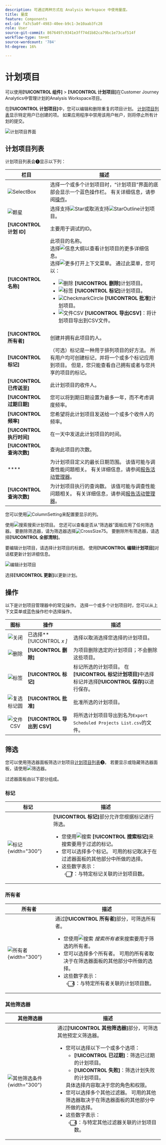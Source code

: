 ```yaml
---
description: 可通过两种方式在 Analysis Workspace 中使用量度。
title: 量度
feature: Components
exl-id: fa7c5a0f-4983-40ee-b9c1-3e10aab3fc28
role: User
source-git-commit: 8676497c9341e3ff74d1b82ca79bc1e73caf514f
workflow-type: tm+mt
source-wordcount: '784'
ht-degree: 16%

---
```


# 计划项目

可以使用&#x200B;**[!UICONTROL 组件]** > **[!UICONTROL 计划项目]**&#x200B;在Customer Journey Analytics中管理计划的Analysis Workspace项目。

在&#x200B;**[!UICONTROL 计划项目]**&#x200B;中，您可以编辑和删除重复的项目计划。  [计划项目列表](#scheduled-project-list)显示特定用户已创建的项。 如果应用程序中禁用该用户帐户，则将停止所有计划的提交。

![计划项目界面](assets/scheduled-projects.png)

## 计划项目列表

计划项目列表会➊显示以下列：

| 栏目 | 描述 |
| --- | --- |
| ![SelectBox](/help/assets/icons/SelectBox.svg) | 选择一个或多个计划项目时，“计划项目”界面的底部会显示一个蓝色操作栏。 有关详细信息，请参阅[操作](#actions)。 |
| ![颗星](/help/assets/icons/Star.svg) | 选择支持![Star](/help/assets/icons/Star.svg)或取消支持![StarOutline](/help/assets/icons/StarOutline.svg)计划项目。 |
| **[!UICONTROL 计划 ID]** | 主要用于调试的ID。 |
| **[!UICONTROL 名称]** | 此项目的名称。<br/>选择![信息大纲](/help/assets/icons/InfoOutline.svg)以查看计划项目的更多详细信息。<br/>选择![更多](/help/assets/icons/More.svg)打开上下文菜单。 通过此菜单，您可以：<ul><li>![删除](/help/assets/icons/Delete.svg) **[!UICONTROL 删除]**&#x200B;计划项目。</li><li>![标签](/help/assets/icons/Labels.svg) **[!UICONTROL 标记]**&#x200B;计划项目。</li><li>![CheckmarkCircle](/help/assets/icons/CheckmarkCircle.svg) **[!UICONTROL 批准]**&#x200B;计划项目。</li><li>![文件CSV](/help/assets/icons/FileCSV.svg) **[!UICONTROL 导出CSV]**：将计划项目导出到CSV文件。</li></ul> |
| **[!UICONTROL 所有者]** | 创建并拥有此项目的人。 |
| **[!UICONTROL 标记]** | （可选）标记是一种用于排列项目的好方法。 所有用户均可创建标记，并将一个或多个标记应用到项目。 但是，您只能查看自己拥有或者与您共享的项目的标记。 |
| **[!UICONTROL 已传送至]** | 此计划项目的收件人。 |
| **[!UICONTROL 过期日期]** | 您可以将到期日期设置为最多一年，而不考虑调度频率。 |
| **[!UICONTROL 频率]** | 您希望将此计划项目发送给一个或多个收件人的频率。 |
| **[!UICONTROL 执行时间]** | 在一天中发送此计划项目的时间。 |
| **[!UICONTROL 查询次数]** | 查询此项目的次数。 |
| **** | 为计划项目定义的最长日期范围。 该值可能与调查性能问题相关。 有关详细信息，请参阅[报告活动管理器](/help/reporting-activity-manager/reporting-activity-overview.md)。 |
| **[!UICONTROL 查询次数]** | 为计划项目执行的查询数。 该值可能与调查性能问题相关。 有关详细信息，请参阅[报告活动管理器](/help/reporting-activity-manager/reporting-activity-overview.md)。 |


您可以使用![ColumnSetting](/help/assets/icons/ColumnSetting.svg)来配置要显示的列。

使用![搜索](/help/assets/icons/Search.svg)搜索计划项目。 您还可以查看是否从“筛选器”面板应用了任何筛选器。 要删除筛选器，请为筛选器选择![CrossSize75](/help/assets/icons/CrossSize75.svg)。 要删除所有筛选器，请选择&#x200B;**[!UICONTROL 全部清除]**。

要编辑计划项目，请选择计划项目的标题。 使用&#x200B;**[!UICONTROL 编辑计划项目]**&#x200B;对话框更新计划详细信息。

![编辑计划项目](assets/edit-scheduled-project.png)

选择&#x200B;**[!UICONTROL 更新]**&#x200B;以更新计划。




## 操作

以下是计划项目管理器中的常见操作。 选择一个或多个计划项目时，您可以从上下文菜单或蓝色操作栏中选择操作。

| 图标 | 操作 | 描述 |
|:---:|---|---|
| ![关闭](/help/assets/icons/Close.svg) | 已选择&#x200B;**[!UICONTROL *x *]** | 选择以取消选择您选择的计划项目。 |
| ![删除](/help/assets/icons/Delete.svg) | **[!UICONTROL 删除]** | 为项目删除选定的计划项目；不会删除这些项目。 |
| ![标签](/help/assets/icons/Labels.svg) | **[!UICONTROL 标记]** | 标记所选的计划项目。 在&#x200B;**[!UICONTROL 标记计划项目]**&#x200B;中选择标记并选择&#x200B;**[!UICONTROL 保存]**&#x200B;以进行保存。 |
| ![复选标记圆](/help/assets/icons/CheckmarkCircle.svg) | **[!UICONTROL 批准]** | 批准所选的计划项目。 |
| ![文件CSV](/help/assets/icons/FileCSV.svg) | **[!UICONTROL 导出到 CSV]** | 将所选计划项目导出到名为`Export Scheduled Projects List.csv`的文件。 |


## 筛选

您可以使用筛选器面板筛选计划项目[计划项目列表](#scheduled-project-list)➌。 若要显示或隐藏筛选器面板，请使用![筛选器](/help/assets/icons/Filter.svg)。

过滤器面板由以下部分组成。

### 标记

| 标记 | 描述 |
|---|---|
| ![标记](/help/components/assets/scheduledprojects-filter-tags.png){width="300"} | **[!UICONTROL 标记]**&#x200B;部分允许您根据标记进行筛选。 <ul><li>您使用![搜索](/help/assets/icons/Search.svg) **[!UICONTROL 搜索标记]**&#x200B;来搜索要用于过滤的标记。</li><li>您可以选择多个标记。 可用的标记取决于在过滤器面板的其他部分中所做的选择。</li><li>这些数字表示：<ul><li>⃣7︎：与特定标记关联的计划项目数。</li></ul></li></ul> |


### 所有者

| 所有者 | 描述 |
|---|---|
| ![所有者](/help/components/assets/scheduledprojects-filter-owners.png){width="300"} | 通过&#x200B;**[!UICONTROL 所有者]**&#x200B;部分，可筛选所有者。 <ul><li>您使用![搜索](/help/assets/icons/Search.svg) *搜索所有者*&#x200B;来搜索要用于筛选的所有者。</li><li>您可以选择多个所有者。 可用的所有者取决于在筛选器面板的其他部分中所做的选择。</li><li>这些数字表示：<ul><li>⃣4︎：与特定所有者关联的计划项目数。</li></ul></li></ul> |


### 其他筛选器

| 其他筛选器 | 描述 |
|---|---|
| ![其他筛选条件](/help/components/assets/scheduledprojects-filter-otherfilters.png){width="300"} | 通过&#x200B;**[!UICONTROL 其他筛选器]**&#x200B;部分，可筛选其他预定义筛选器。<ul><li>您可以选择以下一个或多个选项：<ul><li> **[!UICONTROL 已过期]**：筛选已过期的计划项目。</li><li>**[!UICONTROL 失败]**：筛选计划失败的计划项目。</li></ul>具体选择内容取决于您的角色和权限。</li><li>您可以选择多个其他过滤器。 可用的其他筛选器取决于在筛选器面板的其他部分中所做的选择。</li><li>这些数字表示：<ul><li>⃣4︎：与特定其他过滤器关联的计划项目数。</li></ul></li></ul> |
